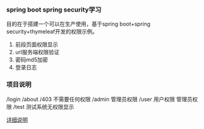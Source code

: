 ### spring boot spring security学习

目的在于搭建一个可以在生产使用，基于spring boot+spring security+thymeleaf开发的权限示例。

1. 前段页面权限显示
2. url服务端权限验证
3. 密码md5加密
4. 登录日志

### 项目说明

/login /about /403 不需要任何权限
/admin 管理员权限
/user 用户权限 管理员权限
/test 测试系统无权限显示

[详细说明](http://blog.csdn.net/u012373815/article/details/54927070)